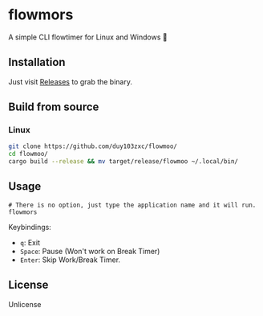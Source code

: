 # flowmors

A simple CLI flowtimer for Linux and Windows 🍅

## Installation

Just visit [Releases](https://github.com/duy103zxc/flowmoo/releases) to grab the binary.

## Build from source

### Linux

```bash
git clone https://github.com/duy103zxc/flowmoo/
cd flowmoo/
cargo build --release && mv target/release/flowmoo ~/.local/bin/
```

## Usage
```
# There is no option, just type the application name and it will run.
flowmors
```

Keybindings:

- `q`: Exit
- `Space`: Pause (Won't work on Break Timer)
- `Enter`: Skip Work/Break Timer. 

## License
Unlicense